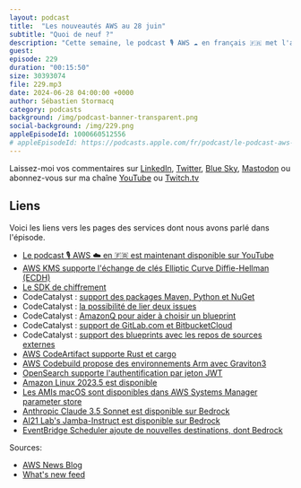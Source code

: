 ```yaml
---
layout: podcast
title:  "Les nouveautés AWS au 28 juin"
subtitle: "Quoi de neuf ?"
description: "Cette semaine, le podcast 🎙️ AWS ☁️ en français 🇫🇷 met l'accent sur la sécurité et le développement applicatif avec un florilège de nouveautés. Au programme : renforcement de la sécurité des données avec AWS KMS et le SDK de chiffrement, gestion simplifiée des dépendances et des workflows de développement avec CodeCatalyst, nouveaux environnements de développement avec AWS Codebuild, et bien plus encore. Ne manquez pas cet épisode pour découvrir toutes les dernières innovations AWS qui vous permettront de booster votre productivité et votre posture de sécurité."
guest: 
episode: 229
duration: "00:15:50" 
size: 30393074
file: 229.mp3
date: 2024-06-28 04:00:00 +0000
author: Sébastien Stormacq
category: podcasts
background: /img/podcast-banner-transparent.png
social-background: /img/229.png
appleEpisodeId: 1000660512556
# appleEpisodeId: https://podcasts.apple.com/fr/podcast/le-podcast-aws-en-français/id1452118442
---
```


Laissez-moi vos commentaires sur [LinkedIn](https://www.linkedin.com/in/sebastienstormacq/), [Twitter](https://twitter.com/sebsto), [Blue Sky](https://bsky.app/profile/sebsto.bsky.social), [Mastodon](https://awscommunity.social/@sebsto) ou abonnez-vous sur ma chaîne [YouTube](https://www.youtube.com/sebsto) ou [Twitch.tv](https://www.twitch.tv/sebAWS)

## Liens

Voici les liens vers les pages des services dont nous avons parlé dans l'épisode.

- [Le podcast 🎙 AWS ☁️ en 🇫🇷 est maintenant disponible sur YouTube](https://www.youtube.com/watch?v=FoiENh1_kjU&list=PLZ_TUMnTqfu9lG7nh_3VHJ1iM2q9grWvd&pp=gAQBiAQB)
- [AWS KMS supporte l'échange de clés Elliptic Curve Diffie-Hellman (ECDH)](https://aws.amazon.com/about-aws/whats-new/2024/06/aws-kms-elliptic-curve-diffie-hellman-ecdh-key-agreement/)
- [Le SDK de chiffrement](https://docs.aws.amazon.com/encryption-sdk/latest/developer-guide/introduction.html)
- CodeCatalyst : [support des packages Maven, Python et NuGet](https://aws.amazon.com/about-aws/whats-new/2024/06/maven-python-nuget-support-amazon-codecatalyst-package-repositories/)
- CodeCatalyst : [la possibilité de lier deux issues](https://aws.amazon.com/about-aws/whats-new/2024/06/amazon-codecatalyst-link-issues/)
- CodeCatalyst : [AmazonQ pour aider à choisir un blueprint](https://aws.amazon.com/about-aws/whats-new/2024/06/amazon-codecatalyst-amazon-q-blueprint/)
- CodeCatalyst : [support de GitLab.com et BitbucketCloud](https://aws.amazon.com/about-aws/whats-new/2024/06/amazon-codecatalyst-github-cloud-bitbucket-cloud-q/)
- CodeCatalyst : [support des blueprints avec les repos de sources externes](https://aws.amazon.com/blogs/aws/amazon-codecatalyst-now-supports-gitlab-and-bitbucket-repositories-with-blueprints-and-amazon-q-feature-development/)
- [AWS CodeArtifact supporte Rust et cargo](https://aws.amazon.com/blogs/aws/aws-codeartifact-adds-support-for-rust-packages-with-cargo/)
- [AWS Codebuild propose des environnements Arm avec Graviton3](https://aws.amazon.com/about-aws/whats-new/2024/06/aws-codebuild-arm-based-workloads-graviton3/)
- [OpenSearch supporte l'authentification par jeton JWT](https://aws.amazon.com/about-aws/whats-new/2024/06/amazon-opensearch-service-jwt-authentication-authorization/)
- [Amazon Linux 2023.5 est disponible](https://aws.amazon.com/about-aws/whats-new/2024/06/amazon-linux-al2023-5-versions-php-microsoft-net/)
- [Les AMIs macOS sont disponibles dans AWS Systems Manager parameter store](https://aws.amazon.com/about-aws/whats-new/2024/06/amazon-ec2-macos-systems-manager-parameter-store/)
- [Anthropic Claude 3.5 Sonnet est disponible sur Bedrock](https://aws.amazon.com/about-aws/whats-new/2024/06/anthropic-claude-3-5-sonnet-model-bedrock/)
- [AI21 Lab's Jamba-Instruct est disponible sur Bedrock](https://aws.amazon.com/about-aws/whats-new/2024/06/ai21-labs-jamba-instruct-model-amazon-bedrock/)
- [EventBridge Scheduler ajoute de nouvelles destinations, dont Bedrock](https://aws.amazon.com/about-aws/whats-new/2024/06/eventbridge-scheduler-universal-targets-amazon-bedrock/)

Sources: 

- [AWS News Blog](https://aws.amazon.com/blogs/aws/)
- [What's new feed](https://aws.amazon.com/about-aws/whats-new/2023/)
